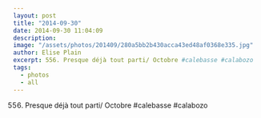 ```yaml
---
layout: post
title: "2014-09-30"
date: 2014-09-30 11:04:09
description: 
image: "/assets/photos/201409/280a5bb2b430acca43ed48af0368e335.jpg"
author: Elise Plain
excerpt: 556. Presque déjà tout parti/ Octobre #calebasse #calabozo
tags: 
  - photos
  - all
---
```


556. Presque déjà tout parti/ Octobre #calebasse #calabozo
<p></p>
